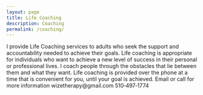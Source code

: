 ```yaml
---
layout: page
title: Life Coaching
description: Coaching
permalink: /coaching/
---
```

<p class="text-justify">
I provide Life Coaching services to adults who seek the support and
accountability needed to achieve their goals.  Life coaching is appropriate for
individuals who want to achieve a new level of success in their personal or
professional lives.  I coach people through the obstacles that lie between them and
what they want.  Life coaching is provided over the phone at a time that is
convenient for you, until your goal is achieved. Email or call for more
information wizetherapy@gmail.com 510&#8209;497&#8209;1774
</p>


